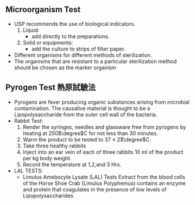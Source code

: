 ## Microorganism Test
- USP recommends the use of biological indicators. 
	1. Liquid: 
		- add directly to the preparations.
	2. Solid or equipments: 
		- add the culture to strips of filter paper. 
- Different organisms for different methods of sterilization. 
- The organisms that are resistant to a particular sterilization method should be chosen as the marker organism
## Pyrogen Test 熱原試驗法
- Pyrogens are fever producing organic substances arising from microbial contamination. The causative material is thought to be a Lipopolysaccharide from the outer cell wall of the bacteria. 
- Rabbit Test:
	1. Render the syringes, needles and glassware free from pyrogens by heating at 250$\degree$C for not less than 30 minutes. 
	2. Warm the product to be tested to 37 ± 2$\degree$C. 
	3. Take three healthy rabbits 
	4. Inject into an ear vein of each of three rabbits 10 ml of the product per kg body weight. 
	5. Record the temperature at 1,2,and 3 Hrs.
- LAL TESTS: 
	- Limulus Amebocyte Lysate (LAL) Tests Extract from the blood cells of the Horse Shoe Crab (Limulus Polyphemus) contains an enzyme and protein that coagulates in the presence of low levels of Lipopolysaccharides